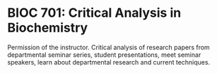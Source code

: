 # BIOC 701: Critical Analysis in Biochemistry

Permission of the instructor. Critical analysis of research papers from departmental seminar series, student presentations, meet seminar speakers, learn about departmental research and current techniques.